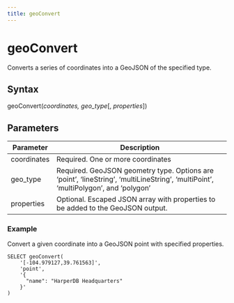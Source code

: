 ```yaml
---
title: geoConvert
---
```


# geoConvert

Converts a series of coordinates into a GeoJSON of the specified type.

## Syntax

geoConvert(_coordinates, geo_type_[, _properties_])

## Parameters

| Parameter   | Description                                                                                                                        |
| ----------- | ---------------------------------------------------------------------------------------------------------------------------------- |
| coordinates | Required. One or more coordinates                                                                                                  |
| geo_type    | Required. GeoJSON geometry type. Options are ‘point’, ‘lineString’, ‘multiLineString’, ‘multiPoint’, ‘multiPolygon’, and ‘polygon’ |
| properties  | Optional. Escaped JSON array with properties to be added to the GeoJSON output.                                                    |

### Example

Convert a given coordinate into a GeoJSON point with specified properties.

```
SELECT geoConvert(
    '[-104.979127,39.761563]',
    'point',
    '{
      "name": "HarperDB Headquarters"
    }'
)
```
